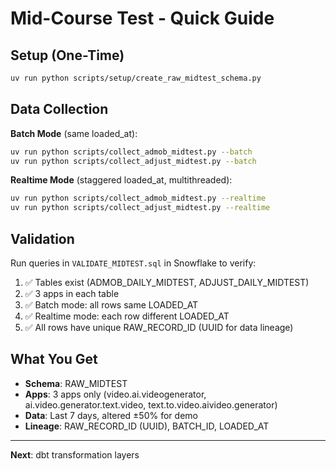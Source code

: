 # Mid-Course Test - Quick Guide

## Setup (One-Time)

```bash
uv run python scripts/setup/create_raw_midtest_schema.py
```

## Data Collection

**Batch Mode** (same loaded_at):
```bash
uv run python scripts/collect_admob_midtest.py --batch
uv run python scripts/collect_adjust_midtest.py --batch
```

**Realtime Mode** (staggered loaded_at, multithreaded):
```bash
uv run python scripts/collect_admob_midtest.py --realtime
uv run python scripts/collect_adjust_midtest.py --realtime
```

## Validation

Run queries in `VALIDATE_MIDTEST.sql` in Snowflake to verify:

1. ✅ Tables exist (ADMOB_DAILY_MIDTEST, ADJUST_DAILY_MIDTEST)
2. ✅ 3 apps in each table
3. ✅ Batch mode: all rows same LOADED_AT
4. ✅ Realtime mode: each row different LOADED_AT
5. ✅ All rows have unique RAW_RECORD_ID (UUID for data lineage)

## What You Get

- **Schema**: RAW_MIDTEST
- **Apps**: 3 apps only (video.ai.videogenerator, ai.video.generator.text.video, text.to.video.aivideo.generator)
- **Data**: Last 7 days, altered ±50% for demo
- **Lineage**: RAW_RECORD_ID (UUID), BATCH_ID, LOADED_AT

---

**Next**: dbt transformation layers
